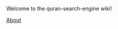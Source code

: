 Welcome to the quran-search-engine wiki!

[About](https://github.com/Itqan-community/quran-search-engine/wiki/About)
